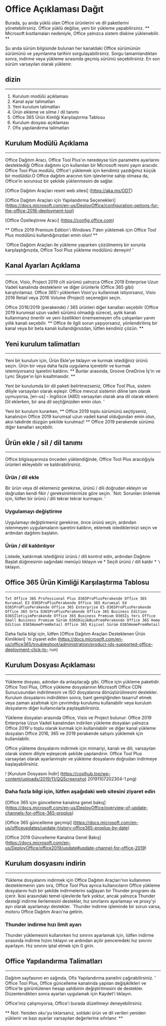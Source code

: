 # Office Açıklaması Dağıt

Burada, şu anda yüklü olan Office ürünlerini ve dil paketlerini yönetebilirsiniz. Office yüklü değilse, yeni bir yükleme yapabilirsiniz. ** Microsoft kısıtlamaları nedeniyle, Office yalnızca sistem diskine yüklenebilir. **

Şu anda sürüm bilgisinde bulunan her kanaldaki Office sürümünün sürümünü ve yayınlanma tarihini sorgulayabilirsiniz. Sorgu tamamlandıktan sonra, indirme veya yükleme sırasında geçmiş sürümü seçebilirsiniz. En son sürüm varsayılan olarak yüklenir.

## dizin

---

1. Kurulum modülü açıklaması
2. Kanal ayar talimatları
3. Yeni kurulum talimatları
4. Ürün ekleme ve silme / dil tanımı
5. Office 365 Ürün Kimliği Karşılaştırma Tablosu
6. Kurulum dosyası açıklaması
7. Ofis yapılandırma talimatları

## Kurulum Modülü Açıklama

---

Office Dağıtım Aracı, Office Tool Plus'ın neredeyse tüm parametre ayarlarını desteklediği Office dağıtımı için kullanılan bir Microsoft resmi yayın aracıdır.
Office Tool Plus modülü, Office'i yüklemek için kendimiz yazdığımız küçük bir modüldür.O Office dağıtım aracının tüm işlevlerine sahip olmasa da, Office'in sorunsuz bir şekilde yüklenmesini de sağlar.

[Office Dağıtım Araçları resmi web sitesi] (https://aka.ms/ODT)

[Office Dağıtım Araçları için Yapılandırma Seçenekleri] (https://docs.microsoft.com/en-us/DeployOffice/configuration-options-for-the-office-2016-deployment-tool)

[Office Özelleştirme Aracı] (https://config.office.com)

** Office 2019 Premium Edition'ı Windows 7'den yüklemek için Office Tool Plus modülünü kullandığınızdan emin olun! **

`Office Dağıtım Araçları ile yükleme yaparken çözülmemiş bir sorunla karşılaştığınızda, Office Tool Plus yükleme modülünü deneyin! '

## Kanal Ayarları Açıklama

---

Office, Visio, Project 2019 cilt sürümü yalnızca Office 2019 Enterprise Uzun Vadeli kanalında desteklenir ve diğer ürünlerle (Office 365 gibi) karıştırılamaz.
Office 365'i yüklerken Visio'yu kullanmak istiyorsanız, Visio 2016 Retail veya 2016 Volume (Project) seçeneğini seçin.

Office 2016/2019 (perakende) / 365 ürünleri diğer kanalları seçebilir (Office 2019 kurumsal uzun vadeli sürümü olmadığı sürece), aylık kanalı kullanmanız önerilir ve yeni özellikleri önemsemeyen ofis çalışanları yarım yıllık kanalı seçebilir. ** Office ile ilgili sorun yaşıyorsanız, yönlendirilmiş bir kanal veya bir beta kanalı kullandığınızdan, lütfen kendiniz çözün. **

## Yeni kurulum talimatları

---

Yeni bir kurulum için, Ürün Ekle'ye tıklayın ve kurmak istediğiniz ürünü seçin. Ürün bir veya daha fazla uygulama içerebilir ve kurmak istemiyorsanız işaretini kaldırın. ** Bunlar arasında, Groove OneDrive İş'in ve Lync Skype'ın İşin kısaltmasıdır. **

Yeni bir kurulumda bir dil paketi belirtmezseniz, Office Tool Plus, sistem diliyle varsayılan olarak eşleşir. Office mevcut sistemin diline tam olarak uymuyorsa, [en-us] - İngilizce (ABD) varsayılan olarak ana dil olarak eklenir.
Dil eklerken, bir ana dil seçtiğinizden emin olun. '

Yeni bir kurulum kurarken, ** Office 2019 toplu sürümünü seçtiyseniz, kanalınızın Office 2019 kurumsal uzun vadeli kanal olduğundan emin olun, aksi takdirde düzgün şekilde kurulmaz! ** Office 2019 perakende sürümü diğer kanalları seçebilir.

## Ürün ekle / sil / dil tanımı

---

Office bilgisayarınıza önceden yüklendiğinde, Office Tool Plus aracılığıyla ürünleri ekleyebilir ve kaldırabilirsiniz.

### Ürün / dil ekle

Bir ürün veya dil eklemeniz gerekirse, ürünü / dili doğrudan ekleyin ve doğrudan kendi fikir / gereksinimlerinize göre seçin. `Not: Sorunları önlemek için, lütfen bir ürünü / dili tekrar tekrar kurmayın. '

### Uygulamayı değiştirme

Uygulamayı değiştirmeniz gerekirse, önce ürünü seçin, ardından istenmeyen uygulamaların işaretini kaldırın, eklemek istediklerinizi seçin ve ardından dağıtımı başlatın.

### Ürün / dil kaldırılıyor

Listede, kaldırmak istediğiniz ürünü / dili kontrol edin, ardından Dağıtımı Başlat düğmesinin sağındaki menüyü tıklayın ve * Seçili ürünü / dili kaldır * 'ı tıklayın.

## Office 365 Ürün Kimliği Karşılaştırma Tablosu

---

`Txt
Office 365 Professional Plus O365ProPlusPerakende
Office 365 Kurumsal E3 O365ProPlusPerakende
Office 365 Kurumsal E4 O365ProPlusPerakende
Office 365 Enterprise E5 O365ProPlusPerakende
Office 365 Orta O365ProPlusPerakende
Office 365 Business Edition O365İletişimPerakende
Office 365 Business Premium O365İş Yeri
Office Small Business Premium Sürüm O365KüçükBusPremPerakende
Office 365 Home Edition O365HomePremRetail
Office 365 Kişisel Sürüm O365HomePremRetail
`

Daha fazla bilgi için, lütfen [Office Dağıtım Araçları Desteklenen Ürün Kimlikleri] 'ni ziyaret edin (https://docs.microsoft.com/en-us/office365/troubleshoot/administration/product-ids-supported-office-deployment-click-to- run)

## Kurulum Dosyası Açıklaması

---

Yükleme dosyası, adından da anlaşılacağı gibi, Office için yükleme paketidir. Office Tool Plus, Office yükleme dosyalarının Microsoft Office CDN Sunucusundan indirilmesini ve ISO dosyalarına dönüştürülmesini destekler. Kurulum dosyalarını indirdikten sonra, bant genişliğinden tasarruf etmek veya zaman azaltmak için çevrimdışı kurulumu kullanabilir veya kurulum dosyalarını diğer kullanıcılarla paylaşabilirsiniz.

Yükleme dosyaları arasında Office, Visio ve Project bulunur: Office 2019 Enterprise Uzun Vadeli kanalından indirilen yükleme dosyaları yalnızca Office 2019'u toplu olarak kurmak için kullanılabilir ve diğer kanal yükleme dosyaları Office 2016, 365 ve 2019 perakende satışını yüklemek için kullanılabilir.

Office yükleme dosyalarını indirmek için mimariyi, kanalı ve dili, varsayılan olarak sistem diliyle eşleşecek şekilde yapılandırın. Office Tool Plus varsayılan olarak ayarlanmıştır ve yükleme dosyalarını doğrudan indirmeye başlayabilirsiniz.

! [Kurulum Dosyasını İndir] (https://coolhub.top/wp-content/uploads/2019/11/QQScreenshot 20191107202304-1.png)

### Daha fazla bilgi için, lütfen aşağıdaki web sitesini ziyaret edin

[Office 365 için güncelleme kanalına genel bakış] (https://docs.microsoft.com/en-us/DeployOffice/overview-of-update-channels-for-office-365-proplus)

[Office 365 güncelleme geçmişi] (https://docs.microsoft.com/en-us/officeupdates/update-history-office365-proplus-by-date)

[Office 2019 Güncelleme Kanalına Genel Bakış] (https://docs.microsoft.com/en-us/DeployOffice/office2019/update#update-channel-for-office-2019)

## Kurulum dosyasını indirin

---

Yükleme dosyalarını indirmek için Office Dağıtım Araçları'nın kullanımını desteklemenin yanı sıra, Office Tool Plus ayrıca kullanıcıların Office yükleme dosyalarını hızlı bir şekilde indirmelerini sağlayan bir Thunder programı da içerir. İkisi arasındaki temel işlevlerde fark yoktur, ancak yalnızca Thunder desteği indirme ilerlemesini destekler, hız sınırlarını ayarlamayı ve proxy'yi ayrı olarak ayarlamayı destekler. `Thunder indirme işleminde bir sorun varsa, motoru Office Dağıtım Aracı'na getirin.

### Thunder indirme hızı limit ayarı

Thunder yüklemesini kullanırken hız sınırını ayarlamak için, lütfen indirme sırasında indirme hızını tıklayın ve ardından açılır penceredeki hız sınırını ayarlayın. Hız sınırını iptal etmek için 0 girin.

## Office Yapılandırma Talimatları

---

Dağıtım sayfasının en sağında, Ofis Yapılandırma panelini çağırabilirsiniz. '
Office Tool Plus, Office güncelleme kanalında yapılan değişiklikleri ve Office'te görüntülenen hesap sahibinin değiştirilmesini de destekler. Düzenlendikten sonra ayarları uygulamak için Kaydet'i tıklayın.

Office'iniz çalışmıyorsa, Office'i burada düzeltmeyi deneyebilirsiniz.

** Not: Yeniden oku'yu tıklarsanız, soldaki ürün ve dil verileri yeniden yüklenir ve bazı ayarlar varsayılan değerlerine sıfırlanır. **